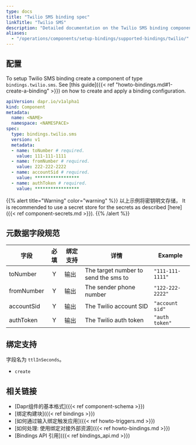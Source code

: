```yaml
---
type: docs
title: "Twilio SMS binding spec"
linkTitle: "Twilio SMS"
description: "Detailed documentation on the Twilio SMS binding component"
aliases:
  - "/operations/components/setup-bindings/supported-bindings/twilio/"
---
```


## 配置

To setup Twilio SMS binding create a component of type `bindings.twilio.sms`. See [this guide]({{< ref "howto-bindings.md#1-create-a-binding" >}}) on how to create and apply a binding configuration.

```yaml
apiVersion: dapr.io/v1alpha1
kind: Component
metadata:
  name: <NAME>
  namespace: <NAMESPACE>
spec:
  type: bindings.twilio.sms
  version: v1
  metadata:
  - name: toNumber # required.
    value: 111-111-1111
  - name: fromNumber # required.
    value: 222-222-2222
  - name: accountSid # required.
    value: *****************
  - name: authToken # required.
    value: *****************
```
{{% alert title="Warning" color="warning" %}}
以上示例将密钥明文存储， It is recommended to use a secret store for the secrets as described [here]({{< ref component-secrets.md >}}).
{{% /alert %}}

## 元数据字段规范

| 字段         | 必填 | 绑定支持 | 详情                                   | Example          |
| ---------- |:--:| ---- | ------------------------------------ | ---------------- |
| toNumber   | Y  | 输出   | The target number to send the sms to | `"111-111-1111"` |
| fromNumber | Y  | 输出   | The sender phone number              | `"122-222-2222"` |
| accountSid | Y  | 输出   | The Twilio account SID               | `"account sid"`  |
| authToken  | Y  | 输出   | The Twilio auth token                | `"auth token"`   |

## 绑定支持

字段名为 `ttlInSeconds`。

- `create`


## 相关链接

- [Dapr组件的基本格式]({{< ref component-schema >}})
- [绑定构建块]({{< ref bindings >}})
- [如何通过输入绑定触发应用]({{< ref howto-triggers.md >}})
- [如何处理: 使用绑定对接外部资源]({{< ref howto-bindings.md >}})
- [Bindings API 引用]({{< ref bindings_api.md >}})
